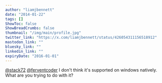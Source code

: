 ```yaml
---
author: "liamjbennett"
date: "2014-01-22"
tags: []
ShowToc: false
ShowBreadCrumbs: false
thumbnail: "/img/main/profile.jpg"
twitter_link: "https://x.com/liamjbennett/status/426054311156518912"
mastodon_link: ""
bluesky_link: ""
linkedin_link: ""
expiryDate: "2016-01-01"
---
```


[@stack72](https://x.com/stack72) [@ferventcoder](https://x.com/ferventcoder) I don't think it's supported on windows natively. What are you trying to do with it?

